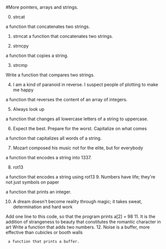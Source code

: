 
#More pointers, arrays and strings.

0. strcat

a function that concatenates two strings.
1. strncat
a function that concatenates two strings.

2. strncpy

a function that copies a string.

3. strcmp

Write a function that compares two strings.


4. I am a kind of paranoid in reverse. I suspect people of plotting to make me happy

a function that reverses the content of an array of integers.

5. Always look up

 a function that changes all lowercase letters of a string to uppercase.

6. Expect the best. Prepare for the worst. Capitalize on what comes

a function that capitalizes all words of a string.

7. Mozart composed his music not for the elite, but for everybody

 a function that encodes a string into 1337.

8. rot13

 a function that encodes a string using rot13
9. Numbers have life; they're not just symbols on paper

a function that prints an integer.

10. A dream doesn't become reality through magic; it takes sweat, determination and hard work

Add one line to this code, so that the program prints a[2] = 98
	11. It is the addition of strangeness to beauty that constitutes the romantic character in art
	Write a function that adds two numbers.
	12. Noise is a buffer, more effective than cubicles or booth walls

	 a function that prints a buffer.
